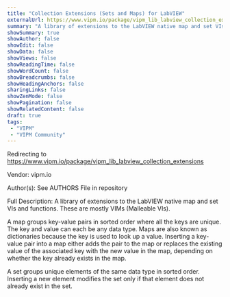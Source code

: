 ```yaml
---
title: "Collection Extensions (Sets and Maps) for LabVIEW"
externalUrl: https://www.vipm.io/package/vipm_lib_labview_collection_extensions
summary: "A library of extensions to the LabVIEW native map and set VIs and functions."
showSummary: true
showAuthor: false
showEdit: false
showData: false
showViews: false
showReadingTime: false
showWordCount: false
showBreadcrumbs: false
showHeadingAnchors: false
sharingLinks: false
showZenMode: false
showPagination: false
showRelatedContent: false
draft: true
tags:
 - "VIPM"
 - "VIPM Community"
---
```


Redirecting to https://www.vipm.io/package/vipm_lib_labview_collection_extensions

Vendor: vipm.io

Author(s): See AUTHORS File in repository
 
Full Description:
A library of extensions to the LabVIEW native map and set VIs and functions. These are mostly VIMs (Malleable VIs).

A map groups key-value pairs in sorted order where all the keys are unique. The key and value can each be any data type. Maps are also known as dictionaries because the key is used to look up a value. Inserting a key-value pair into a map either adds the pair to the map or replaces the existing value of the associated key with the new value in the map, depending on whether the key already exists in the map.

A set groups unique elements of the same data type in sorted order. Inserting a new element modifies the set only if that element does not already exist in the set.
